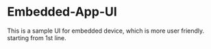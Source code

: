 # Embedded-App-UI
This is a sample UI for  embedded device, which is more user friendly. 
<br> starting from 1st line.

